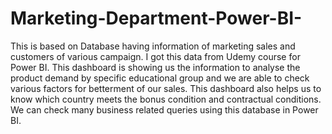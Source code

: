 # Marketing-Department-Power-BI-
This is based on Database having information of marketing sales and customers of various campaign. I got this data from Udemy course for Power BI. 
This dashboard is showing us the information to analyse the product demand by specific educational group and we are able to check various factors for betterment of our sales.
This dashboard also helps us to know which country meets the bonus condition and contractual conditions. 
We can check many business related queries using this database in Power BI. 
